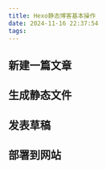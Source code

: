 ```yaml
---
title: Hexo静态博客基本操作
date: 2024-11-16 22:37:54
tags:
---
```


## 新建一篇文章



## 生成静态文件



## 发表草稿



## 部署到网站
